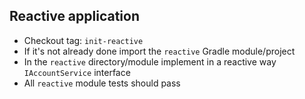 ## Reactive application

* Checkout tag: `init-reactive`
* If it's not already done import the `reactive` Gradle module/project
* In the `reactive` directory/module implement in a reactive way `IAccountService` interface
* All `reactive` module tests should pass  

